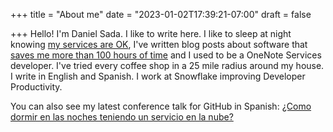 +++
title = "About me"
date = "2023-01-02T17:39:21-07:00"
draft = false

+++
Hello! I'm Daniel Sada. I like to write here. 
I like to sleep at night knowing [my services are OK](https://danielsada.tech/blog/cloud-services-dos/), I've written blog posts about software that [saves me more than 100 hours of time](https://danielsada.tech/blog/programs-that-have-saved-hn-100hours/) and I used to be a OneNote Services developer. I've tried every coffee shop in a 25 mile radius around my house. I write in English and Spanish. I work at Snowflake improving Developer Productivity.

You can also see my latest conference talk for GitHub in Spanish: [¿Como dormir en las noches teniendo un servicio en la nube?](https://youtu.be/l8bLDR89qHA?t=2153)
